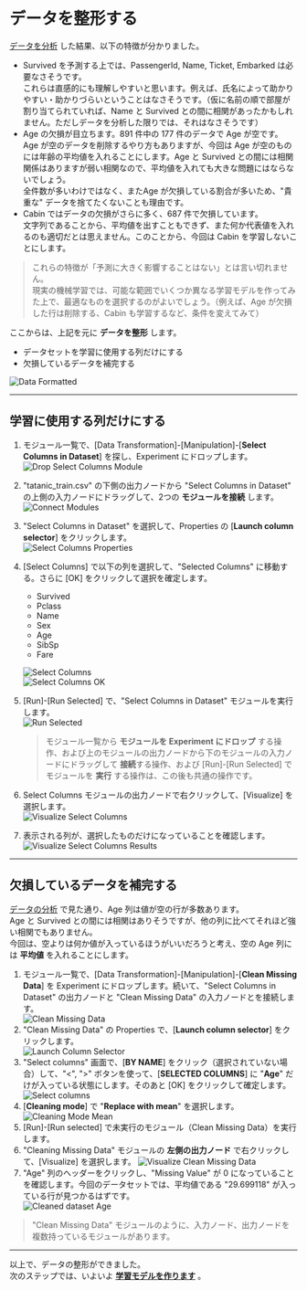 # データを整形する

[データを分析](./02_preparedata.md) した結果、以下の特徴が分かりました。

- Survived を予測する上では、PassengerId, Name, Ticket, Embarked は必要なさそうです。  
  これらは直感的にも理解しやすいと思います。例えば、氏名によって助かりやすい・助かりづらいということはなさそうです。（仮に名前の順で部屋が割り当てられていれば、Name と Survived との間に相関があったかもしれません。ただしデータを分析した限りでは、それはなさそうです）
- Age の欠損が目立ちます。891 件中の 177 件のデータで Age が空です。  
  Age が空のデータを削除するやり方もありますが、今回は Age が空のものには年齢の平均値を入れることにします。Age と Survived との間には相関関係はありますが弱い相関なので、平均値を入れても大きな問題にはならないでしょう。  
  全件数が多いわけではなく、またAge が欠損している割合が多いため、"貴重な" データを捨てたくないことも理由です。
- Cabin ではデータの欠損がさらに多く、687 件で欠損しています。  
  文字列であることから、平均値を出すこともできず、また何か代表値を入れるのも適切だとは思えません。このことから、今回は Cabin を学習しないことにします。

> これらの特徴が「予測に大きく影響することはない」とは言い切れません。  
> 現実の機械学習では、可能な範囲でいくつか異なる学習モデルを作ってみた上で、最適なものを選択するのがよいでしょう。（例えば、Age が欠損した行は削除する、Cabin も学習するなど、条件を変えてみて）  

ここからは、上記を元に **データを整形** します。  

- データセットを学習に使用する列だけにする
- 欠損しているデータを補完する

![Data Formatted](./images/03/data_formatted.jpg)

---

## 学習に使用する列だけにする

1. モジュール一覧で、[Data Transformation]-[Manipulation]-[**Select Columns in Dataset**] を探し、Experiment にドロップします。  
![Drop Select Columns Module](./images/03/drop_select_columns.jpg)
2. "tatanic_train.csv" の下側の出力ノードから "Select Columns in Dataset" の上側の入力ノードにドラッグして、2つの **モジュールを接続** します。  
![Connect Modules](./images/03/connect_from_dataset_to_select_cols.jpg)  
3. "Select Columns in Dataset" を選択して、Properties の [**Launch column selector**] をクリックします。  
![Select Columns Properties](./images/03/select_cols_properties.jpg)  
4. [Select Columns] で以下の列を選択して、"Selected Columns" に移動する。さらに [OK] をクリックして選択を確定します。

   - Survived
   - Pclass
   - Name
   - Sex
   - Age
   - SibSp
   - Fare

   ![Select Columns](./images/03/select_columns.jpg)  
   ![Select Columns OK](./images/03/select_columns_ok.jpg)  
5. [Run]-[Run Selected] で、"Select Columns in Dataset" モジュールを実行します。  
![Run Selected](./images/03/run_selected_select_columns.jpg)

   > モジュール一覧から **モジュールを Experiment にドロップ** する操作、および上のモジュールの出力ノードから下のモジュールの入力ノードにドラッグして **接続**する操作、および [Run]-[Run Selected] でモジュールを **実行** する操作は、この後も共通の操作です。  
6. Select Columns モジュールの出力ノードで右クリックして、[Visualize] を選択します。  
![Visualize Select Columns](./images/03/visualize_select_columns.jpg)  
7. 表示される列が、選択したものだけになっていることを確認します。  
![Visualize Select Columns Results](./images/03/visualize_select_columns_results.jpg)

---

## 欠損しているデータを補完する

[データの分析](./02_dataanalyze.md) で見た通り、Age 列は値が空の行が多数あります。  
Age と Survived との間には相関はありそうですが、他の列に比べてそれほど強い相関でもありません。  
今回は、空よりは何か値が入っているほうがいいだろうと考え、空の Age 列には **平均値** を入れることにします。

1. モジュール一覧で、[Data Transformation]-[Manipulation]-[**Clean Missing Data**] を Experiment にドロップします。続いて、"Select Columns in Dataset" の出力ノードと "Clean Missing Data" の入力ノードとを接続します。  
![Clean Missing Data](./images/03/clean_missing_data.jpg)  
2. "Clean Missing Data" の Properties で、[**Launch column selector**] をクリックします。  
![Launch Column Selector](./images/03/clean_missing_data_column_selector.jpg)  
3. "Select columns" 画面で、[**BY NAME**] をクリック（選択されていない場合）して、"<", ">" ボタンを使って、[**SELECTED COLUMNS**] に "**Age**" だけが入っている状態にします。そのあと [OK] をクリックして確定します。  
![Select columns](./images/03/clean_missing_data_select_columns.jpg)  
4. [**Cleaning mode**] で "**Replace with mean**" を選択します。  
![Cleaning Mode Mean](./images/03/clean_missing_data_mode_mean.jpg)  
5. [Run]-[Run selected] で未実行のモジュール（Clean Missing Data）を実行します。
6. "Cleaning Missing Data" モジュールの **左側の出力ノード** で右クリックして、[Visualize] を選択します。
![Visualize Clean Missing Data](./images/03/visualize_clean_missing_data.jpg)  
7. "Age" 列のヘッダーをクリックし、"Missing Value" が 0 になっていることを確認します。今回のデータセットでは、平均値である "29.699118" が入っている行が見つかるはずです。  
![Cleaned dataset Age](./images/03/check_age_missing_data.jpg)

> "Clean Missing Data" モジュールのように、入力ノード、出力ノードを複数持っているモジュールがあります。

---

以上で、データの整形ができました。  
次のステップでは、いよいよ [**学習モデルを作ります**](./04_createmodel.md) 。